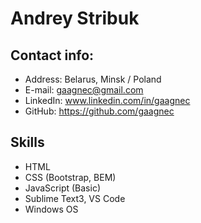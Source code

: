 # Andrey Stribuk

## Contact info:

- Address: Belarus, Minsk / Poland
- E-mail: gaagnec@gmail.com
- LinkedIn: www.linkedin.com/in/gaagnec
- GitHub: https://github.com/gaagnec

## Skills

- HTML
- CSS (Bootstrap, BEM)
- JavaScript (Basic)
- Sublime Text3, VS Code
- Windows OS

